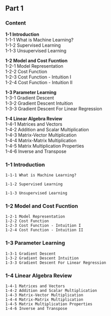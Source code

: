 ## Part 1
### Content  

**1-1 Introduction**  
1-1-1 What is Machine Learning?  
1-1-2 Supervised Learning  
1-1-3 Unsupervised Learning  

**1-2 Model and Cost Fucntion**  
1-2-1 Model Representation  
1-2-2 Cost Function  
1-2-3 Cost Function - Intuition I  
1-2-4 Cost Function - Intuition II  

**1-3 Parameter Learning**  
1-3-1 Gradient Descent  
1-3-2 Gradient Descent Intuition  
1-3-3 Gradient Descent For Linear Regression  

**1-4 Linear Algebra Review**  
1-4-1 Matrices and Vectors  
1-4-2 Addition and Scalar Multiplication  
1-4-3 Matrix-Vector Multiplication  
1-4-4 Matrix-Matrix Multiplication  
1-4-5 Matrix Multiplication Properties  
1-4-6 Inverse and Transpose  


### 1-1 Introduction
	1-1-1 What is Machine Learning?  
	
	1-1-2 Supervised Learning  
	
	1-1-3 Unsupervised Learning  
	
### 1-2 Model and Cost Fucntion
	1-2-1 Model Representation  
	1-2-2 Cost Function  
	1-2-3 Cost Function - Intuition I  
	1-2-4 Cost Function - Intuition II    



### 1-3 Parameter Learning
	1-3-1 Gradient Descent  
	1-3-2 Gradient Descent Intuition  
	1-3-3 Gradient Descent For Linear Regression  

	

### 1-4 Linear Algebra Review
	1-4-1 Matrices and Vectors  
	1-4-2 Addition and Scalar Multiplication  
	1-4-3 Matrix-Vector Multiplication  
	1-4-4 Matrix-Matrix Multiplication  
	1-4-5 Matrix Multiplication Properties  
	1-4-6 Inverse and Transpose    

	
	



